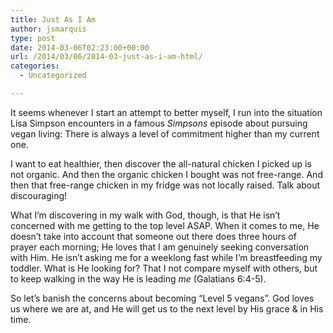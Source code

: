 ```yaml
---
title: Just As I Am
author: jsmarquis
type: post
date: 2014-03-06T02:23:00+00:00
url: /2014/03/06/2014-03-just-as-i-am-html/
categories:
  - Uncategorized

---
```

It seems whenever I start an attempt to better myself, I run into the situation Lisa Simpson encounters in a famous _Simpsons_ episode about pursuing vegan living: There is always a level of commitment higher than my current one.

I want to eat healthier, then discover the all-natural chicken I picked up is not organic. And then the organic chicken I bought was not free-range. And then that free-range chicken in my fridge was not locally raised. Talk about discouraging!

What I&#8217;m discovering in my walk with God, though, is that He isn&#8217;t concerned with me getting to the top level ASAP. When it comes to me, He doesn&#8217;t take into account that someone out there does three hours of prayer each morning; He loves that I am genuinely seeking conversation with Him. He isn&#8217;t asking me for a weeklong fast while I&#8217;m breastfeeding my toddler. What is He looking for? That I not compare myself with others, but to keep walking in the way He is leading _me_ (Galatians 6:4-5).

So let&#8217;s banish the concerns about becoming &#8220;Level 5 vegans&#8221;. God loves us where we are at, and He will get us to the next level by His grace & in His time.